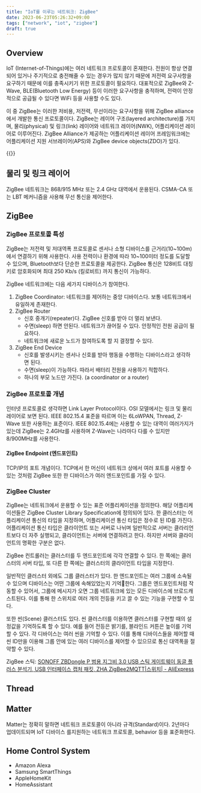 ```yaml
---
title: "IoT를 이루는 네트워크: ZigBee"
date: 2023-06-23T05:26:32+09:00
tags: ["network", "iot", "zigbee"]
draft: true
---
```


## Overview

IoT (Internet-of-Things)에는 여러 네트워크 프로토콜이 혼재한다.
전원이 항상 연결되어 있거나 주기적으로 충전해줄 수 있는 경우가 많지 않기 때문에 저전력 요구사항을 요구하기 때문에 이를 충족시키기 위한 프로토콜이 필요하다.
대표적으로 ZigBee와 Z-Wave, BLE(Bluetooth Low Energy) 등이 이러한 요구사항을 충적하며,
전력이 안정적으로 공급될 수 있다면 WiFi 등을 사용할 수도 있다.

이 중 ZigBee는 이러한 저비용, 저전력, 무선이라는 요구사항을 위해 ZigBee alliance에서 개발한 통신 프로토콜이다.
ZigBee는 레이어 구조(layered architecture)를 가지며, 물리(physical) 및 링크(link) 레이어와 네트워크 레이어(NWK), 어플리케이션 레이어로 이루어진다.
ZigBee Alliance가 제공하는 어플리케이션 레이어 프레임워크에는 어플리케이션 지원 서브레이어(APS)와 ZigBee device objects(ZDO)가 있다.

{{<bundle-image name="zigbee-stack-architecture-overview.jpg" alt="zigbee architecture overview" width="75%">}}

## 물리 및 링크 레이어

ZigBee 네트워크는 868/915 MHz 또는 2.4 GHz 대역에서 운용된다.
CSMA-CA 또는 LBT 메커니즘을 사용해 무선 통신을 제어한다.

## ZigBee

### ZigBee 프로토콜 특성

ZigBee는 저전력 및 저대역폭 프로토콜로 센서나 소형 디바이스를 근거리(10~100m)에서 연결하기 위해 사용한다.
사용 전력이나 환경에 따라 10~100미터 정도를 도달할 수 있으며, Bluetooth보다 단순한 프로토콜을 제공한다.
ZigBee 통신은 128비트 대칭키로 암호화되며 최대 250 Kb/s (킬로비트) 까지 통신이 가능하다.

ZigBee 네트워크에는 다음 세가지 디바이스가 참여한다.

1. ZigBee Coordinator: 네트워크를 제어하는 중앙 디바이스다. 보통 네트워크에서 유일하게 존재한다.
2. ZigBee Router
	- 신호 중개기(repeater)다. ZigBee 신호를 받아 더 멀리 보낸다.
	- 수면(sleep) 하면 안된다. 네트워크가 끊어질 수 있다. 안정적인 전원 공급이 필요하다.
	- 네트워크에 새로운 노드가 참여하도록 할 지 결정할 수 있다.
1. ZigBee End Device
	- 신호를 발생시키는 센서나 신호를 받아 행동을 수행하는 디바이스라고 생각하면 된다.
	- 수면(sleep)이 가능하다. 따라서 배터리 전원을 사용하기 적합하다.
	- 하나의 부모 노드만 가진다. (a coordinator or a router)

### ZigBee 프로토콜 개념

인터넷 프로토콜로 생각하면 Link Layer Protocol이다.
OSI 모델에서는 링크 및 물리 레이어로 보면 된다.
IEEE 802.15.4 표준을 따르며 이는 6LoWPAN, Thread, Z-Wave 또한 사용하는 표준이다.
IEEE 802.15.4에는 사용할 수 있는 대역이 여러가지가 있는데 ZigBee는 2.4GHz를 사용하며 Z-Wave는 나라마다 다를 수 있지만 8/900MHz를 사용한다.

#### ZigBee Endpoint (엔드포인트)

TCP/IP의 포트 개념이다. TCP에서 한 머신이 네트워크 상에서 여러 포트를 사용할 수 있는 것처럼 ZigBee 또한 한 디바이스가 여러 엔드포인트를 가질 수 있다.

### ZigBee Cluster

ZigBee는 네트워크에서 운용할 수 있는 표준 어플리케이션을 정의한다.
해당 어플리케이션들은 ZigBee Cluster Library Specification에 정의되어 있다.
한 클러스터는 어플리케이션 통신의 타입을 지정하며, 어플리케이션 통신 타입은 정수로 된 ID를 가진다.
어플리케이션 통신 타입은 클라이언트 또는 서버로 나뉘며 일반적으로 서버는 클라리언트보다 더 자주 실행되고, 클라이언트는 서버에 연결하려고 한다. 하지만 서버와 클라이언트의 명확한 구분은 없다.

ZigBee 컨트롤러는 클러스터를 두 엔드포인트에 각각 연결할 수 있다.
한 쪽에는 클러스터의 서버 타입, 또 다른 한 쪽에는 클러스터의 클라이언트 타입을 지정한다.

일반적인 클러스터 외에도 그룹 클러스터가 있다.
한 엔드포인트는 여러 그룹에 소속될 수 있으며 디바이스는 어떤 그룹에 속해있었는지 기억한다.
그룹은 엔드포인트처럼 작동할 수 있어서, 그룹에 메시지가 오면 그룹 네트워크에 있는 모든 디바이스에 브로드캐스트된다.
이를 통해 한 스위치로 여러 개의 전등을 키고 끌 수 있는 기능을 구현할 수 있다.

또한 씬(Scene) 클러스터도 있다.
씬 클러스터를 이용하면 클러스터를 구현할 때의 설정값을 기억하도록 할 수 있다.
예를 들어 전등은 밝기를, 블라인드 커튼은 높이를 기억할 수 있다.
각 디바이스는 여러 씬을 기억할 수 있다.
이를 통해 디바이스들을 제어할 때 씬 ID만을 이용해 그룹 안에 있는 여러 디바이스를 제어할 수 있으므로 통신 대역폭을 절약할 수 있다.





ZigBee 스틱: [SONOFF ZBDongle P 범용 지그비 3.0 USB 스틱 게이트웨이 동글 플러스 분석기, USB 인터페이스 캡처 패킷, ZHA ZigBee2MQTT|스위치| - AliExpress](https://ko.aliexpress.com/item/1005003637706867.html?spm=a2g0o.detail.100009.3.65417e16NI4riT&gps-id=pcDetailLeftTopSell&scm=1007.13482.271138.0&scm_id=1007.13482.271138.0&scm-url=1007.13482.271138.0&pvid=a7eaa535-2f27-4364-bdb5-298e06076ef5&_t=gps-id%3ApcDetailLeftTopSell%2Cscm-url%3A1007.13482.271138.0%2Cpvid%3Aa7eaa535-2f27-4364-bdb5-298e06076ef5%2Ctpp_buckets%3A668%232846%238116%232002&pdp_npi=3%40dis%21KRW%217554.0%216798.0%21%21%21%21%21%4021015b7d16874847599967737e76c2%2112000028014985500%21rec%21KR%21&gatewayAdapt=glo2kor)



## Thread



## Matter

Matter는 정확히 말하면 네트워크 프로토콜이 아니라 규격(Standard)이다.
2년마다 업데이트되며 IoT 디바이스 를지원하는 네트워크 프로토콜, behavior 등을 표준화한다.

## Home Control System

- Amazon Alexa
- Samsung SmartThings
- AppleHomeKit
- HomeAssistant
